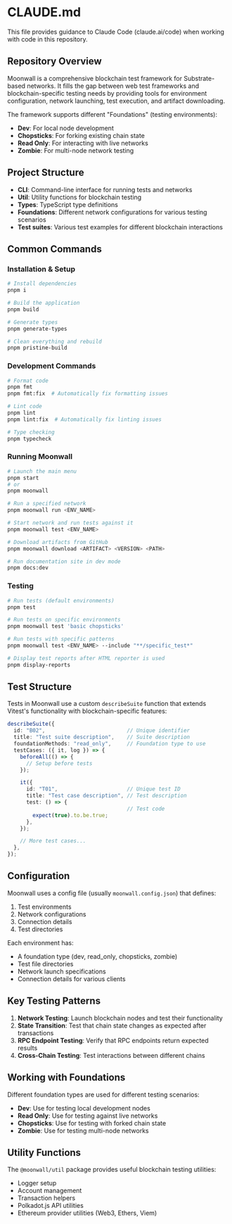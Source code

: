 # CLAUDE.md

This file provides guidance to Claude Code (claude.ai/code) when working with code in this repository.

## Repository Overview

Moonwall is a comprehensive blockchain test framework for Substrate-based networks. It fills the gap between web test frameworks and blockchain-specific testing needs by providing tools for environment configuration, network launching, test execution, and artifact downloading.

The framework supports different "Foundations" (testing environments):
- **Dev**: For local node development 
- **Chopsticks**: For forking existing chain state
- **Read Only**: For interacting with live networks
- **Zombie**: For multi-node network testing

## Project Structure

- **CLI**: Command-line interface for running tests and networks
- **Util**: Utility functions for blockchain testing
- **Types**: TypeScript type definitions
- **Foundations**: Different network configurations for various testing scenarios
- **Test suites**: Various test examples for different blockchain interactions

## Common Commands

### Installation & Setup
```bash
# Install dependencies
pnpm i

# Build the application
pnpm build

# Generate types
pnpm generate-types

# Clean everything and rebuild
pnpm pristine-build
```

### Development Commands
```bash
# Format code
pnpm fmt
pnpm fmt:fix  # Automatically fix formatting issues

# Lint code
pnpm lint
pnpm lint:fix  # Automatically fix linting issues

# Type checking
pnpm typecheck
```

### Running Moonwall
```bash
# Launch the main menu
pnpm start
# or
pnpm moonwall

# Run a specified network
pnpm moonwall run <ENV_NAME>

# Start network and run tests against it
pnpm moonwall test <ENV_NAME>

# Download artifacts from GitHub
pnpm moonwall download <ARTIFACT> <VERSION> <PATH>

# Run documentation site in dev mode
pnpm docs:dev
```

### Testing
```bash
# Run tests (default environments)
pnpm test

# Run tests on specific environments
pnpm moonwall test 'basic chopsticks'

# Run tests with specific patterns
pnpm moonwall test <ENV_NAME> --include "**/specific_test*"

# Display test reports after HTML reporter is used
pnpm display-reports
```

## Test Structure

Tests in Moonwall use a custom `describeSuite` function that extends Vitest's functionality with blockchain-specific features:

```typescript
describeSuite({
  id: "B02",                          // Unique identifier
  title: "Test suite description",    // Suite description
  foundationMethods: "read_only",     // Foundation type to use
  testCases: ({ it, log }) => {
    beforeAll(() => {
      // Setup before tests
    });

    it({
      id: "T01",                      // Unique test ID
      title: "Test case description", // Test description
      test: () => {
                                      // Test code
        expect(true).to.be.true;
      },
    });

    // More test cases...
  },
});
```

## Configuration

Moonwall uses a config file (usually `moonwall.config.json`) that defines:

1. Test environments
2. Network configurations
3. Connection details
4. Test directories

Each environment has:
- A foundation type (dev, read_only, chopsticks, zombie)
- Test file directories
- Network launch specifications
- Connection details for various clients

## Key Testing Patterns

1. **Network Testing**: Launch blockchain nodes and test their functionality
2. **State Transition**: Test that chain state changes as expected after transactions
3. **RPC Endpoint Testing**: Verify that RPC endpoints return expected results
4. **Cross-Chain Testing**: Test interactions between different chains

## Working with Foundations

Different foundation types are used for different testing scenarios:

- **Dev**: Use for testing local development nodes
- **Read Only**: Use for testing against live networks
- **Chopsticks**: Use for testing with forked chain state
- **Zombie**: Use for testing multi-node networks

## Utility Functions

The `@moonwall/util` package provides useful blockchain testing utilities:
- Logger setup
- Account management
- Transaction helpers
- Polkadot.js API utilities
- Ethereum provider utilities (Web3, Ethers, Viem)